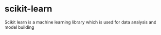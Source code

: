 # scikit-learn
Scikit learn is a machine learning library which is used for data analysis and model building 
